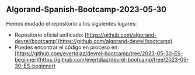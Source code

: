 ## Algorand-Spanish-Bootcamp-2023-05-30


Hemos mudado el repositorio a los siguientes lugares:

- Repositorio oficial unificado: [https://github.com/algorand-devrel/bootcamp](https://github.com/algorand-devrel/bootcamp)
- Puedes encontrar el código en proceso en: [https://github.com/evertdiaz/devrel-bootcamp/tree/2023-05-30-ES-beginner](https://github.com/evertdiaz/devrel-bootcamp/tree/2023-05-30-ES-beginner)

